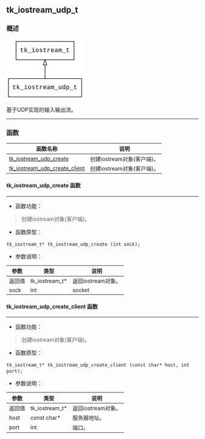 ## tk\_iostream\_udp\_t
### 概述
![image](images/tk_iostream_udp_t_0.png)

基于UDP实现的输入输出流。

----------------------------------
### 函数
<p id="tk_iostream_udp_t_methods">

| 函数名称 | 说明 | 
| -------- | ------------ | 
| <a href="#tk_iostream_udp_t_tk_iostream_udp_create">tk\_iostream\_udp\_create</a> | 创建iostream对象(客户端)。 |
| <a href="#tk_iostream_udp_t_tk_iostream_udp_create_client">tk\_iostream\_udp\_create\_client</a> | 创建iostream对象(客户端)。 |
#### tk\_iostream\_udp\_create 函数
-----------------------

* 函数功能：

> <p id="tk_iostream_udp_t_tk_iostream_udp_create">创建iostream对象(客户端)。


* 函数原型：

```
tk_iostream_t* tk_iostream_udp_create (int sock);
```

* 参数说明：

| 参数 | 类型 | 说明 |
| -------- | ----- | --------- |
| 返回值 | tk\_iostream\_t* | 返回iostream对象。 |
| sock | int | socket |
#### tk\_iostream\_udp\_create\_client 函数
-----------------------

* 函数功能：

> <p id="tk_iostream_udp_t_tk_iostream_udp_create_client">创建iostream对象(客户端)。


* 函数原型：

```
tk_iostream_t* tk_iostream_udp_create_client (const char* host, int port);
```

* 参数说明：

| 参数 | 类型 | 说明 |
| -------- | ----- | --------- |
| 返回值 | tk\_iostream\_t* | 返回iostream对象。 |
| host | const char* | 服务器地址。 |
| port | int | 端口。 |
